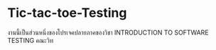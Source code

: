 # Tic-tac-toe-Testing
งานนี้เป็นส่วนหนึ่งของโปรเจคปลายภาคของวิชา INTRODUCTION TO SOFTWARE TESTING คณะวิท
